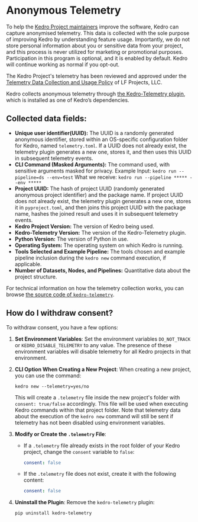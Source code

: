 # Anonymous Telemetry

To help the [Kedro Project maintainers](/contribution/technical_steering_committee) improve the software,
Kedro can capture anonymised telemetry.
This data is collected with the sole purpose of improving Kedro by understanding feature usage.
Importantly, we do not store personal information about you or sensitive data from your project,
and this process is never utilized for marketing or promotional purposes.
Participation in this program is optional, and it is enabled by default. Kedro will continue working as normal if you opt-out.

The Kedro Project's telemetry has been reviewed and approved under the
[Telemetry Data Collection and Usage Policy] of LF Projects, LLC.

Kedro collects anonymous telemetry through [the Kedro-Telemetry plugin], 
which is installed as one of Kedro’s dependencies.

[the Kedro-Telemetry plugin]: https://github.com/kedro-org/kedro-plugins/tree/main/kedro-telemetry
[Telemetry Data Collection and Usage Policy]: https://lfprojects.org/policies/telemetry-data-policy/

## Collected data fields:

- **Unique user identifier(UUID):** The UUID is a randomly generated anonymous identifier, stored within an OS-specific configuration folder for Kedro, named `telemetry.toml`. If a UUID does not already exist, the telemetry plugin generates a new one, stores it, and then uses this UUID in subsequent telemetry events.
- **CLI Command (Masked Arguments):** The command used, with sensitive arguments masked for privacy. Example Input: `kedro run --pipeline=ds --env=test` What we receive: `kedro run --pipeline ***** --env *****`
- **Project UUID:** The hash of project UUID (randomly generated anonymous project identifier) and the package name. If project UUID does not already exist, the telemetry plugin generates a new one, stores it in `pyproject.toml`, and then joins this project UUID with the package name, hashes the joined result and uses it in subsequent telemetry events.
- **Kedro Project Version:** The version of Kedro being used.
- **Kedro-Telemetry Version:** The version of the Kedro-Telemetry plugin.
- **Python Version:** The version of Python in use.
- **Operating System:** The operating system on which Kedro is running.
- **Tools Selected and Example Pipeline:** The tools chosen and example pipeline inclusion during the `kedro new` command execution, if applicable.
- **Number of Datasets, Nodes, and Pipelines:** Quantitative data about the project structure.

For technical information on how the telemetry collection works, you can browse
[the source code of `kedro-telemetry`](https://github.com/kedro-org/kedro-plugins/tree/main/kedro-telemetry).

## How do I withdraw consent?

To withdraw consent, you have a few options:

1. **Set Environment Variables**:
   Set the environment variables `DO_NOT_TRACK` or `KEDRO_DISABLE_TELEMETRY` to any value. The presence of these environment variables will disable telemetry for all Kedro projects in that environment.

2. **CLI Option When Creating a New Project**:
   When creating a new project, you can use the command:

   ```console
   kedro new --telemetry=yes/no
   ```
   This will create a `.telemetry` file inside the new project's folder with `consent: true/false` accordingly. This file will be used when executing Kedro commands within that project folder. Note that telemetry data about the execution of the `kedro new` command will still be sent if telemetry has not been disabled using environment variables.

3. **Modify or Create the `.telemetry` File**:
   - If a `.telemetry` file already exists in the root folder of your Kedro project, change the `consent` variable to `false`:

     ```yaml
     consent: false
     ```
   - If the `.telemetry` file does not exist, create it with the following content:
     ```yaml
     consent: false
     ```

4. **Uninstall the Plugin**:
   Remove the `kedro-telemetry` plugin:

   ```console
   pip uninstall kedro-telemetry
   ```
